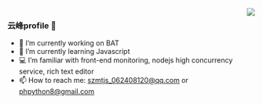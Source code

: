 <img align="right" src="https://github-readme-stats.vercel.app/api?username=ihtml5&show_icons=true&icon_color=CE1D2D&text_color=718096&bg_color=ffffff&hide_title=true" />

### 云峰profile 👋

- 🔭 I’m currently working on BAT
- 🌱 I’m currently learning Javascript
- 💻  I’m familiar with front-end monitoring, nodejs high concurrency service, rich text editor
- 📫 How to reach me: szmtjs_062408120@qq.com or phpython8@gmail.com
